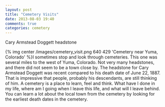 ```yaml
---
layout: post
title: "Cemetery Visits"
date: 2013-08-03 19:40
comments: true
categories: cemetery 
---
```

Cary Armstead Doggett headstone

{% img center /images/cemetery_visit.png 640 429 'Cemetery near Yuma, Colorado' %}I sometimes stop and look through cemeteries.  This one was several miles to the west of Yuma, Colorado.  Not very many headstones, and there did not seem to be a town close by.  The headstone for Cary Armstead Doggett was recent compared to his death date of June 22, 1887.  That is impressive that people, probably his descendants, are still thinking of him.  A cemetery is a place to learn, feel and think.  What have I done in my life, where am I going when I leave this life, and what will I leave behind.  You can learn a lot about the local town from the cemetery by looking for the earliest death dates in the cemetery.